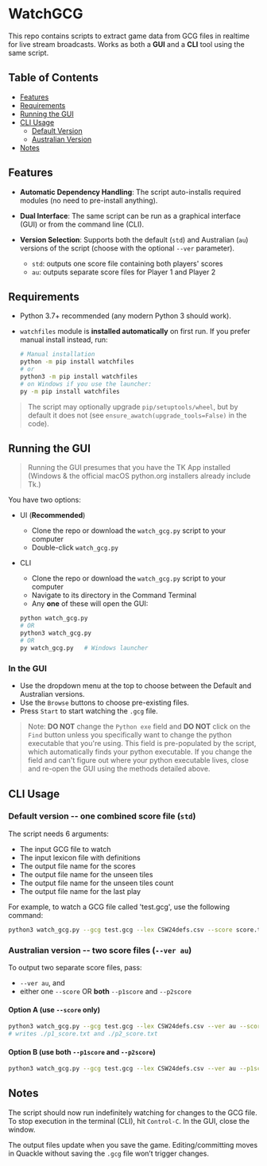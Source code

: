 # WatchGCG

This repo contains scripts to extract game data from GCG files in realtime for live stream broadcasts. Works as both a **GUI** and a **CLI** tool using the same script.

## Table of Contents
- [Features](#features)
- [Requirements](#requirements)
- [Running the GUI](#running-the-gui)
- [CLI Usage](#cli-usage)
   - [Default Version](#default-version----one-combined-score-file-std)
   - [Australian Version](#australian-version----two-score-files---ver-au)
- [Notes](#notes)

## Features

- **Automatic Dependency Handling**: The script auto-installs required modules (no need to pre-install anything).

- **Dual Interface**: The same script can be run as a graphical interface (GUI) or from the command line (CLI).

- **Version Selection**: Supports both the default (``std``) and Australian (``au``) versions of the script (choose with the optional ``--ver`` parameter).

   - ``std``: outputs one score file containing both players' scores
   - ``au``: outputs separate score files for Player 1 and Player 2

## Requirements
- Python 3.7+ recommended (any modern Python 3 should work).

- ``watchfiles`` module is **installed automatically** on first run. If you prefer manual install instead, run:

    ```bash
    # Manual installation
    python -m pip install watchfiles
    # or
    python3 -m pip install watchfiles
    # on Windows if you use the launcher:
    py -m pip install watchfiles
    ```
> The script may optionally upgrade ``pip/setuptools/wheel``, but by default it does not (see ``ensure_awatch(upgrade_tools=False)`` in the code).

## Running the GUI
>Running the GUI presumes that you have the TK App installed (Windows & the official macOS python.org installers already include Tk.)

You have two options:
- UI (**Recommended**)
    - Clone the repo or download the ``watch_gcg.py`` script to your computer
    - Double-click ``watch_gcg.py``
- CLI
    - Clone the repo or download the ``watch_gcg.py`` script to your computer
    - Navigate to its directory in the Command Terminal
    - Any **one** of these will open the GUI:

    ```bash
    python watch_gcg.py
    # OR
    python3 watch_gcg.py
    # OR
    py watch_gcg.py   # Windows launcher
    ```
### In the GUI

- Use the dropdown menu at the top to choose between the Default and Australian versions. 
- Use the ``Browse`` buttons to choose pre-existing files.
- Press ``Start`` to start watching the ``.gcg`` file.

> Note: **DO NOT** change the ``Python exe`` field and **DO NOT** click on the ``Find`` button unless you specifically want to change the python executable that you're using. This field is pre-populated by the script, which automatically finds your python executable. If you change the field and can't figure out where your python executable lives, close and re-open the GUI using the methods detailed above. 


## CLI Usage

### Default version -- one combined score file (``std``)

The script needs 6 arguments:

- The input GCG file to watch
- The input lexicon file with definitions
- The output file name for the scores
- The output file name for the unseen tiles
- The output file name for the unseen tiles count
- The output file name for the last play

For example, to watch a GCG file called 'test.gcg', use the following command:

```bash
python3 watch_gcg.py --gcg test.gcg --lex CSW24defs.csv --score score.txt --unseen unseentiles.txt --count unseencount.txt --lp lastplay.txt
```

### Australian version -- two score files (``--ver au``)

To output two separate score files, pass:
- ``--ver au``, and
- either one ``--score`` OR **both** ``--p1score`` and ``--p2score``

#### Option A (use ``--score`` only)

```bash
python3 watch_gcg.py --gcg test.gcg --lex CSW24defs.csv --ver au --score score.txt --unseen unseentiles.txt --count unseencount.txt --lp lastplay.txt
# writes ./p1_score.txt and ./p2_score.txt
```

#### Option B (use both ``--p1score`` and ``--p2score``)

```bash
python3 watch_gcg.py --gcg test.gcg --lex CSW24defs.csv --ver au --p1score p1_score.txt --p2score p2_score.txt --unseen unseentiles.txt --count unseencount.txt --lp lastplay.txt

```

## Notes
The script should now run indefinitely watching for changes to the GCG file. To stop execution in the terminal (CLI), hit ``Control-C``. In the GUI, close the window.

The output files update when you save the game. Editing/committing moves in Quackle without saving the ``.gcg`` file won’t trigger changes.
